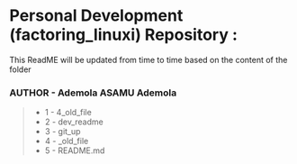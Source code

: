 # Personal Development (factoring_linuxi) Repository :
This ReadME will be updated from time to time based on the content of the folder
### AUTHOR - Ademola ASAMU Ademola
> - 1 - 4_old_file
> - 2 - dev_readme
> - 3 - git_up
> - 4 - _old_file
> - 5 - README.md
